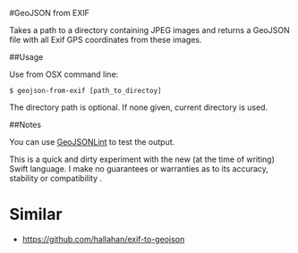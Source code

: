 #GeoJSON from EXIF

Takes a path to a directory containing JPEG images and returns a GeoJSON file with all Exif GPS coordinates from these images.

##Usage

Use from OSX command line:

	$ geojson-from-exif [path_to_directoy]
	
The directory path is optional. If none given, current directory is used.


##Notes

You can use [GeoJSONLint][geojsonlint] to test the output.

This is a quick and dirty experiment with the new (at the time of writing) Swift language. I make no guarantees or warranties as to its accuracy, stability or compatibility .

[geojsonlint]: http://geojsonlint.com/

# Similar

* https://github.com/hallahan/exif-to-geojson